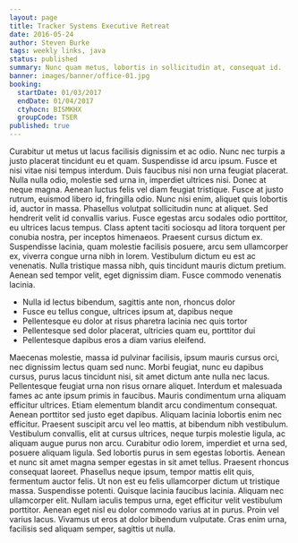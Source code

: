 ```yaml
---
layout: page
title: Tracker Systems Executive Retreat
date: 2016-05-24
author: Steven Burke
tags: weekly links, java
status: published
summary: Nunc quam metus, lobortis in sollicitudin at, consequat id.
banner: images/banner/office-01.jpg
booking:
  startDate: 01/03/2017
  endDate: 01/04/2017
  ctyhocn: BISMKHX
  groupCode: TSER
published: true
---
```

Curabitur ut metus ut lacus facilisis dignissim et ac odio. Nunc nec turpis a justo placerat tincidunt eu et quam. Suspendisse id arcu ipsum. Fusce et nisi vitae nisi tempus interdum. Duis faucibus nisi non urna feugiat placerat. Nulla nulla odio, molestie sed urna in, imperdiet ultrices nisi. Donec at neque magna.
Aenean luctus felis vel diam feugiat tristique. Fusce at justo rutrum, euismod libero id, fringilla odio. Nunc nisi enim, aliquet quis lobortis id, auctor in massa. Phasellus volutpat sollicitudin nunc at aliquet. Sed hendrerit velit id convallis varius. Fusce egestas arcu sodales odio porttitor, eu ultrices lacus tempus. Class aptent taciti sociosqu ad litora torquent per conubia nostra, per inceptos himenaeos. Praesent cursus dictum ex. Suspendisse lacinia, quam molestie facilisis posuere, arcu sem ullamcorper ex, viverra congue urna nibh in lorem. Vestibulum dictum eu est ac venenatis. Nulla tristique massa nibh, quis tincidunt mauris dictum pretium. Aenean sed tempor velit, eget dignissim diam. Fusce commodo venenatis lacinia.

* Nulla id lectus bibendum, sagittis ante non, rhoncus dolor
* Fusce eu tellus congue, ultrices ipsum at, dapibus neque
* Pellentesque eu dolor at risus pharetra lacinia nec quis tortor
* Pellentesque sed dolor placerat, ultricies quam eu, porttitor dui
* Pellentesque dapibus eros a diam varius eleifend.

Maecenas molestie, massa id pulvinar facilisis, ipsum mauris cursus orci, nec dignissim lectus quam sed nunc. Morbi feugiat, nunc eu dapibus cursus, purus lacus tincidunt nisi, sit amet dictum ante nulla nec lacus. Pellentesque feugiat urna non risus ornare aliquet. Interdum et malesuada fames ac ante ipsum primis in faucibus. Mauris condimentum urna aliquam efficitur ultrices. Etiam elementum blandit arcu condimentum consequat. Aenean porttitor sed justo eget dapibus. Aliquam lacinia lobortis enim nec efficitur.
Praesent suscipit arcu vel leo mattis, at bibendum nibh vestibulum. Vestibulum convallis, elit at cursus ultrices, neque turpis molestie ligula, ac aliquam augue purus non arcu. Curabitur odio lorem, imperdiet et urna sed, posuere aliquam ligula. Sed lobortis purus in sem egestas lobortis. Aenean et nunc sit amet magna semper egestas in sit amet tellus. Praesent rhoncus consequat laoreet. Phasellus neque ipsum, tempor mattis elit quis, fermentum auctor felis. Ut non est eu felis ullamcorper dictum ut tristique massa. Suspendisse potenti. Quisque lacinia faucibus lacinia. Aliquam nec ullamcorper elit. Nullam iaculis tempus urna, eget efficitur velit vestibulum porttitor. Aenean eget nisl eu dolor commodo varius at in purus. Proin vel varius lacus. Vivamus ut eros at dolor bibendum vulputate. Cras enim urna, facilisis sed aliquam semper, sagittis ut nulla.
